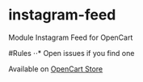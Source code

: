 # instagram-feed
Module Instagram Feed for OpenCart

#Rules
⋅⋅* Open issues if you find one

Available on [OpenCart Store](https://www.opencart.com/index.php?route=marketplace/extension/info&member_token=kAdyZ1veGwHTNhoFCNA1zmcfpUH3IEFd&extension_id=31035 "Instagram Feed")